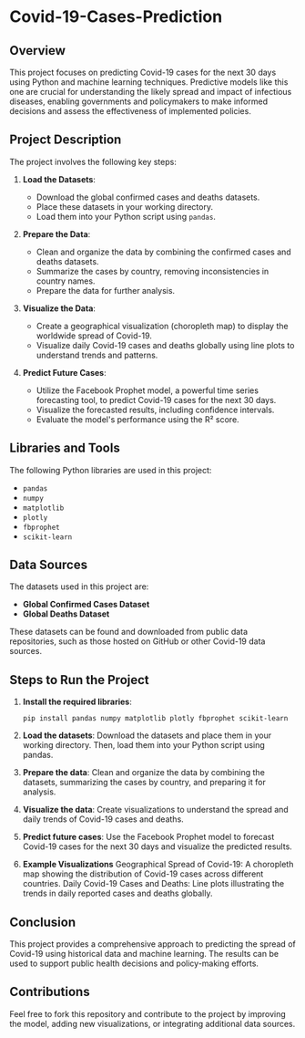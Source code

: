 # Covid-19-Cases-Prediction

## Overview
This project focuses on predicting Covid-19 cases for the next 30 days using Python and machine learning techniques. Predictive models like this one are crucial for understanding the likely spread and impact of infectious diseases, enabling governments and policymakers to make informed decisions and assess the effectiveness of implemented policies.

## Project Description
The project involves the following key steps:

1. **Load the Datasets**: 
   - Download the global confirmed cases and deaths datasets.
   - Place these datasets in your working directory.
   - Load them into your Python script using `pandas`.

2. **Prepare the Data**: 
   - Clean and organize the data by combining the confirmed cases and deaths datasets.
   - Summarize the cases by country, removing inconsistencies in country names.
   - Prepare the data for further analysis.

3. **Visualize the Data**:
   - Create a geographical visualization (choropleth map) to display the worldwide spread of Covid-19.
   - Visualize daily Covid-19 cases and deaths globally using line plots to understand trends and patterns.

4. **Predict Future Cases**:
   - Utilize the Facebook Prophet model, a powerful time series forecasting tool, to predict Covid-19 cases for the next 30 days.
   - Visualize the forecasted results, including confidence intervals.
   - Evaluate the model's performance using the R² score.

## Libraries and Tools
The following Python libraries are used in this project:
- `pandas`
- `numpy`
- `matplotlib`
- `plotly`
- `fbprophet`
- `scikit-learn`

## Data Sources
The datasets used in this project are:
- **Global Confirmed Cases Dataset**
- **Global Deaths Dataset**
  
These datasets can be found and downloaded from public data repositories, such as those hosted on GitHub or other Covid-19 data sources.

## Steps to Run the Project
1. **Install the required libraries**:
   ```
   pip install pandas numpy matplotlib plotly fbprophet scikit-learn
   ```
2. **Load the datasets**:
Download the datasets and place them in your working directory. Then, load them into your Python script using pandas.

3. **Prepare the data**:
Clean and organize the data by combining the datasets, summarizing the cases by country, and preparing it for analysis.

4. **Visualize the data**:
Create visualizations to understand the spread and daily trends of Covid-19 cases and deaths.

5. **Predict future cases**:
Use the Facebook Prophet model to forecast Covid-19 cases for the next 30 days and visualize the predicted results.

6. **Example Visualizations**
Geographical Spread of Covid-19: A choropleth map showing the distribution of Covid-19 cases across different countries.
Daily Covid-19 Cases and Deaths: Line plots illustrating the trends in daily reported cases and deaths globally.
## Conclusion
This project provides a comprehensive approach to predicting the spread of Covid-19 using historical data and machine learning. The results can be used to support public health decisions and policy-making efforts.

## Contributions
Feel free to fork this repository and contribute to the project by improving the model, adding new visualizations, or integrating additional data sources.
